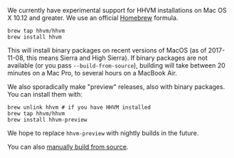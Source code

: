 We currently have experimental support for HHVM installations on Mac OS X 10.12 and greater. We use an official [Homebrew](http://brew.sh/) formula.

```
brew tap hhvm/hhvm
brew install hhvm
```

This will install binary packages on recent versions of MacOS (as of 2017-11-08, this means Sierra and High Sierra). If binary packages are not available (or you pass `--build-from-source`), building will take between 20 minutes on a Mac Pro, to several hours on a MacBook Air.

We also sporadically make "preview" releases, also with binary packages. You can install them with:

```
brew unlink hhvm # if you have HHVM installed
brew tap hhvm/hhvm
brew install hhvm-preview
```

We hope to replace `hhvm-preview` with nightly builds in the future.

You can also [manually build from source](building-from-source#building-hhvm__macos).
